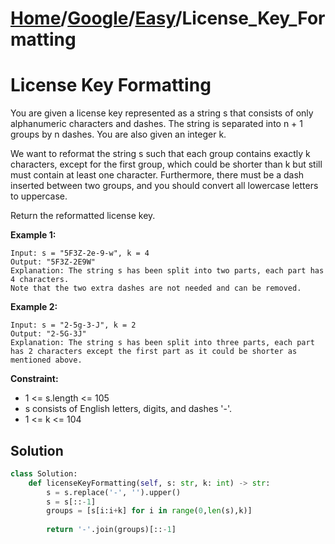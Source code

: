 # [Home](./../..)/[Google](./..)/[Easy](./)/License_Key_Formatting
<h1>License Key Formatting</h1>

<p>
You are given a license key represented as a string s that consists of only alphanumeric characters and dashes. The string is separated into n + 1 groups by n dashes. You are also given an integer k.
</p>
<p>
We want to reformat the string s such that each group contains exactly k characters, except for the first group, which could be shorter than k but still must contain at least one character. Furthermore, there must be a dash inserted between two groups, and you should convert all lowercase letters to uppercase.
</p>
<p>
Return the reformatted license key.
</p>

<b>Example 1:</b>

    Input: s = "5F3Z-2e-9-w", k = 4
    Output: "5F3Z-2E9W"
    Explanation: The string s has been split into two parts, each part has 4 characters.
    Note that the two extra dashes are not needed and can be removed.

<b>Example 2:</b>

    Input: s = "2-5g-3-J", k = 2
    Output: "2-5G-3J"
    Explanation: The string s has been split into three parts, each part has 2 characters except the first part as it could be shorter as mentioned above.

<b>Constraint:</b>
- 1 <= s.length <= 105
- s consists of English letters, digits, and dashes '-'.
- 1 <= k <= 104

<h2>Solution</h2>

```python
class Solution:
    def licenseKeyFormatting(self, s: str, k: int) -> str:
        s = s.replace('-', '').upper()
        s = s[::-1]
        groups = [s[i:i+k] for i in range(0,len(s),k)]
        
        return '-'.join(groups)[::-1]
```
